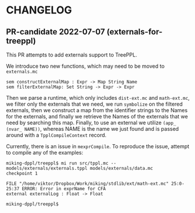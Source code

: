 # CHANGELOG

## PR-candidate 2022-07-07 (externals-for-treeppl)

This PR attempts to add externals support to TreePPL.

We introduce two new functions, which may need to be moved to `externals.mc`

	sem constructExternalMap : Expr -> Map String Name
	sem filterExternalMap: Set String -> Expr -> Expr

Then we parse a runtime, which only includes `dist-ext.mc` and `math-ext.mc`, we filter only the externals that we need, we run `symbolize` on the filtered externals, then we construct a map from the identifier strings to the Names for the externals, and finally we retrieve the Names of the externals that we need by searching this map. Finally, to use an external we utilize `(app_ (nvar_ NAME))`, whereas NAME is the name we just found and is passed around with a `TpplCompileContext` record.

Currently, there is an issue in `mexprCompile`. To reproduce the issue, attempt to compile any of the examples:

	miking-dppl/treeppl$ mi run src/tppl.mc -- models/externals/externals.tppl models/externals/data.mc 
	checkpoint 1

	FILE "/home/viktor/Dropbox/Work/miking/stdlib/ext/math-ext.mc" 25:0-25:37 ERROR: Error in exprName for CFA
	external externalLog : Float -> Float

	miking-dppl/treeppl$ 

